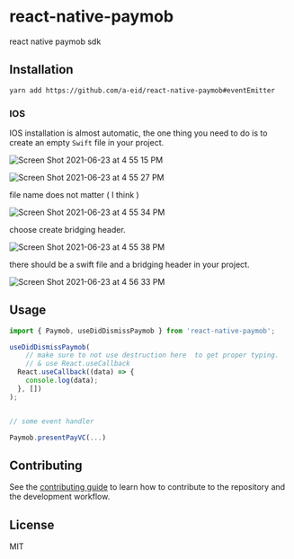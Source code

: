 # react-native-paymob

react native paymob sdk

## Installation

```sh
yarn add https://github.com/a-eid/react-native-paymob#eventEmitter
```

###  IOS
IOS installation is almost automatic, the one thing you need to do is to create an empty `Swift` file in your project.

![Screen Shot 2021-06-23 at 4 55 15 PM](https://user-images.githubusercontent.com/19273413/123120137-5e4e8180-d444-11eb-9c80-6446dba180e4.png)

![Screen Shot 2021-06-23 at 4 55 27 PM](https://user-images.githubusercontent.com/19273413/123120152-61497200-d444-11eb-8145-55677320ebec.png)

file name does not matter ( I think )

![Screen Shot 2021-06-23 at 4 55 34 PM](https://user-images.githubusercontent.com/19273413/123120160-63133580-d444-11eb-8f9f-bd29308cde59.png)

choose create bridging header.

![Screen Shot 2021-06-23 at 4 55 38 PM](https://user-images.githubusercontent.com/19273413/123120214-6ad2da00-d444-11eb-9ca8-83a275e6db08.png)

there should be a swift file and a bridging header in your project.

![Screen Shot 2021-06-23 at 4 56 33 PM](https://user-images.githubusercontent.com/19273413/123120217-6c9c9d80-d444-11eb-8204-87b6921ebb31.png)



## Usage

```js
import { Paymob, useDidDismissPaymob } from 'react-native-paymob';

useDidDismissPaymob(
	// make sure to not use destruction here  to get proper typing.
	// & use React.useCallback
  React.useCallback((data) => {
    console.log(data);
  }, [])
);


// some event handler

Paymob.presentPayVC(...)
```

## Contributing

See the [contributing guide](CONTRIBUTING.md) to learn how to contribute to the repository and the development workflow.

## License

MIT
